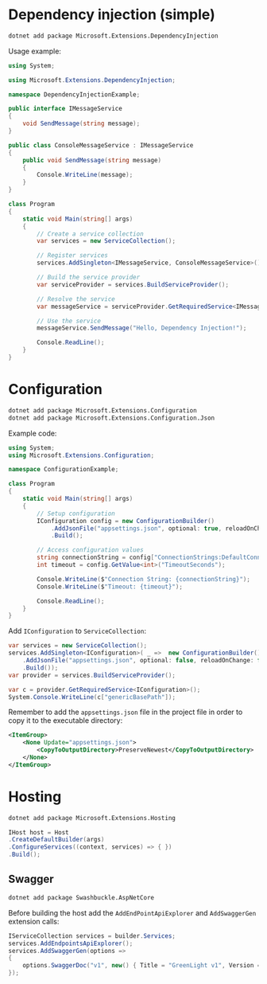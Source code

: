 # Dependency injection (simple)

```sh
dotnet add package Microsoft.Extensions.DependencyInjection
```
Usage example:

```cs
using System;

using Microsoft.Extensions.DependencyInjection;

namespace DependencyInjectionExample;

public interface IMessageService
{
    void SendMessage(string message);
}

public class ConsoleMessageService : IMessageService
{
    public void SendMessage(string message)
    {
        Console.WriteLine(message);
    }
}

class Program
{
    static void Main(string[] args)
    {
        // Create a service collection
        var services = new ServiceCollection();

        // Register services
        services.AddSingleton<IMessageService, ConsoleMessageService>();

        // Build the service provider
        var serviceProvider = services.BuildServiceProvider();

        // Resolve the service
        var messageService = serviceProvider.GetRequiredService<IMessageService>();

        // Use the service
        messageService.SendMessage("Hello, Dependency Injection!");

        Console.ReadLine();
    }
}

```

# Configuration

```sh
dotnet add package Microsoft.Extensions.Configuration
dotnet add package Microsoft.Extensions.Configuration.Json
```

Example code:
```cs
using System;
using Microsoft.Extensions.Configuration;

namespace ConfigurationExample;

class Program
{
    static void Main(string[] args)
    {
        // Setup configuration
        IConfiguration config = new ConfigurationBuilder()
            .AddJsonFile("appsettings.json", optional: true, reloadOnChange: true)
            .Build();

        // Access configuration values
        string connectionString = config["ConnectionStrings:DefaultConnection"];
        int timeout = config.GetValue<int>("TimeoutSeconds");

        Console.WriteLine($"Connection String: {connectionString}");
        Console.WriteLine($"Timeout: {timeout}");

        Console.ReadLine();
    }
}

```

Add `IConfiguration` to `ServiceCollection`:
```cs
var services = new ServiceCollection();
services.AddSingleton<IConfiguration>( _ =>  new ConfigurationBuilder()
    .AddJsonFile("appsettings.json", optional: false, reloadOnChange: false)
    .Build());
var provider = services.BuildServiceProvider();

var c = provider.GetRequiredService<IConfiguration>();
System.Console.WriteLine(c["genericBasePath"]);
```
Remember to add the `appsettings.json` file in the project file in order to copy it to the executable directory:
```xml
<ItemGroup>
	<None Update="appsettings.json">
		<CopyToOutputDirectory>PreserveNewest</CopyToOutputDirectory>
	</None>
</ItemGroup>
```


# Hosting

```sh
dotnet add package Microsoft.Extensions.Hosting
```

```cs
IHost host = Host
.CreateDefaultBuilder(args)
.ConfigureServices((context, services) => { })
.Build();
```

## Swagger

```sh
dotnet add package Swashbuckle.AspNetCore
```

Before building the host add the `AddEndPointApiExplorer` and `AddSwaggerGen` extension calls:

```cs
IServiceCollection services = builder.Services;
services.AddEndpointsApiExplorer();
services.AddSwaggerGen(options =>
{
    options.SwaggerDoc("v1", new() { Title = "GreenLight v1", Version = "v1" });
});
```



##
